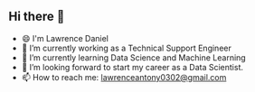 ## Hi there 👋

- 😄 I'm Lawrence Daniel
- 🔭 I’m currently working as a Technical Support Engineer
- 🌱 I’m currently learning Data Science and Machine Learning
- 👯 I’m looking forward to start my career as a Data Scientist.
- 📫 How to reach me: lawrenceantony0302@gmail.com
